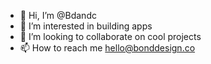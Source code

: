 - 👋 Hi, I’m @Bdandc
- 👀 I’m interested in building apps
- 💞️ I’m looking to collaborate on cool projects
- 📫 How to reach me hello@bonddesign.co

<!---
Bdandc/Bdandc is a ✨ special ✨ repository because its `README.md` (this file) appears on your GitHub profile.
You can click the Preview link to take a look at your changes.
--->
